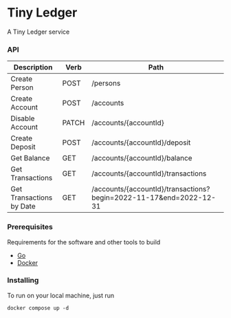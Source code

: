 # Tiny Ledger

A Tiny Ledger service

### API

| Description | Verb | Path |
| -- | -- |--|
| Create Person | POST  | /persons  |
| Create Account | POST | /accounts |
| Disable Account | PATCH | /accounts/{accountId} |
| Create Deposit | POST | /accounts/{accountId}/deposit |
| Get Balance | GET | /accounts/{accountId}/balance |
| Get Transactions | GET | /accounts/{accountId}/transactions |
| Get Transactions by Date | GET | /accounts/{accountId}/transactions?begin=2022-11-17&end=2022-12-31

### Prerequisites

Requirements for the software and other tools to build
- [Go](https://go.dev/dl/)
- [Docker](https://docs.docker.com/get-docker/)

### Installing

To run on your local machine, just run

```shell
docker compose up -d
```


